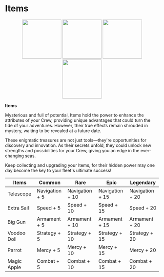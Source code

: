 # Items

<div align="center"><img src="img/item1.png" alt="" height="128" width="128"> <img src="img/item2.png" alt="" height="128" width="128"> <img src="img/item3.png" alt="" height="128" width="128"> <img src="img/item4.png" alt="" height="128" width="128"></div>

**Items**

Mysterious and full of potential, Items hold the power to enhance the attributes of your Crew, providing unique advantages that could turn the tide of your adventures. However, their true effects remain shrouded in mystery, waiting to be revealed at a future date.

These enigmatic treasures are not just tools—they're opportunities for discovery and innovation. As their secrets unfold, they could unlock new strengths and possibilities for your Crew, giving you an edge in the ever-changing seas.

Keep collecting and upgrading your Items, for their hidden power may one day become the key to your fleet's ultimate success!



<table><thead><tr><th>Items</th><th data-hidden>Common</th><th data-hidden>Rare</th><th data-hidden>Epic</th><th data-hidden>Legendary</th></tr></thead><tbody><tr><td>Telescope</td><td>Navigation + 5</td><td>Navigation + 10</td><td>Navigation + 15</td><td>Navigation + 20</td></tr><tr><td>Extra Sail</td><td>Speed + 5</td><td>Speed + 10</td><td>Speed + 15</td><td>Speed + 20</td></tr><tr><td>Big Gun</td><td>Armament + 5</td><td>Armament + 10</td><td>Armament + 15</td><td>Armament + 20</td></tr><tr><td>Voodoo Doll</td><td>Strategy + 5</td><td>Strategy + 10</td><td>Strategy + 15</td><td>Strategy + 20</td></tr><tr><td>Parrot</td><td>Mercy + 5</td><td>Mercy + 10</td><td>Mercy + 15</td><td>Mercy + 20</td></tr><tr><td>Magic Apple</td><td>Combat + 5</td><td>Combat + 10</td><td>Combat + 15</td><td>Combat + 20</td></tr></tbody></table>

